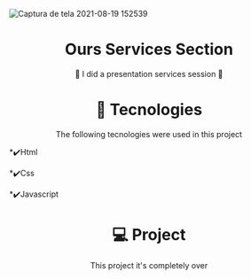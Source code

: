 ![Captura de tela 2021-08-19 152539](https://user-images.githubusercontent.com/79206432/130124145-0cf513a1-9620-4944-bb0f-65cd066fa1b3.jpg)
<h1 align="center"> Ours Services Section </h1>
<p align="center"> 🎉 I did a presentation services session 🥳 </p>

<h1 align="center">🚀 Tecnologies</h1>
<p align="center">The following tecnologies were used in this project</p>
<p>*✔️Html</p>
<p>*✔️Css</p>
<p>*✔️Javascript</p>

<h1 align="center"> 💻 Project </h1>
<p align="center"> This project it's completely over </p>
